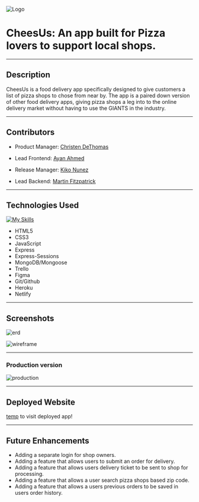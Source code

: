 ![Logo](https://i.imgur.com/ckLPBCK.png)
# CheesUs: An app built for Pizza lovers to support local shops.
***
## Description
CheesUs is a food delivery app specifically designed to give customers a list of pizza shops to chose from near by. The app is a paired down version of other food delivery apps, giving pizza shops a leg into to the online delivery market without having to use the GIANTS in the industry.
***
## Contributors 
* Product Manager: [Christen DeThomas](https://github.com/christendd)

* Lead Frontend: [Ayan Ahmed](https://github.com/AyanA1992)

* Release Manager: [Kiko Nunez](https://github.com/kiko-nunez)

* Lead Backend: [Martin Fitzpatrick](https://github.com/krsnamara)
***
## Technologies Used

[![My Skills](https://skillicons.dev/icons?i=vscode,js,html,css,git,github,nodejs,express,mongodb,heroku,figma,netlify&perline=4)](https://skillicons.dev)

- HTML5
- CSS3
- JavaScript
- Express
- Express-Sessions
- MongoDB/Mongoose
- Trello
- Figma
- Git/Github
- Heroku
- Netlify
***
## Screenshots
![erd](https://i.imgur.com/hm1e517.png)
<br>   

![wireframe](https://i.imgur.com/MYYT0ap.png)
<br>
***
### Production version

![production](https://i.imgur.com/nUFNM9a.png)
***
## Deployed Website

[temp](https://project2forgeneralassembly.herokuapp.com/forgotten) to visit deployed app! 
***
## Future Enhancements
- Adding a separate login for shop owners.
- Adding a feature that allows users to submit an order for delivery.
- Adding a feature that allows users delivery ticket to be sent to shop for processing.
- Adding a feature that allows a user search pizza shops based zip code.
- Adding a feature that allows a users previous orders to be saved in users order history.